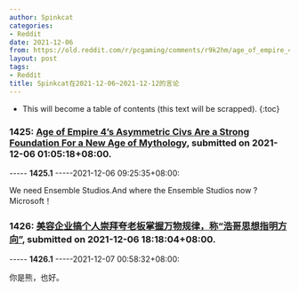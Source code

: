 ```yaml
---
author: Spinkcat
categories:
- Reddit
date: 2021-12-06
from: https://old.reddit.com/r/pcgaming/comments/r9k2hm/age_of_empire_4s_asymmetric_civs_are_a_strong/
layout: post
tags:
- Reddit
title: Spinkcat在2021-12-06~2021-12-12的言论
---
```


* This will become a table of contents (this text will be scrapped).
{:toc}

### 1425: [Age of Empire 4’s Asymmetric Civs Are a Strong Foundation For a New Age of Mythology](https://old.reddit.com/r/pcgaming/comments/r9k2hm/age_of_empire_4s_asymmetric_civs_are_a_strong/), submitted on 2021-12-06 01:05:18+08:00.

----- __1425.1__ -----2021-12-06 09:25:35+08:00:

We need Ensemble Studios.And where the Ensemble Studios now ? Microsoft！

### 1426: [美容企业搞个人崇拜夸老板掌握万物规律，称“浩哥思想指明方向”](https://old.reddit.com/r/China_irl/comments/ra43qf/美容企业搞个人崇拜夸老板掌握万物规律称浩哥思想指明方向/), submitted on 2021-12-06 18:18:04+08:00.

----- __1426.1__ -----2021-12-07 00:58:32+08:00:

你是熊，也好。

